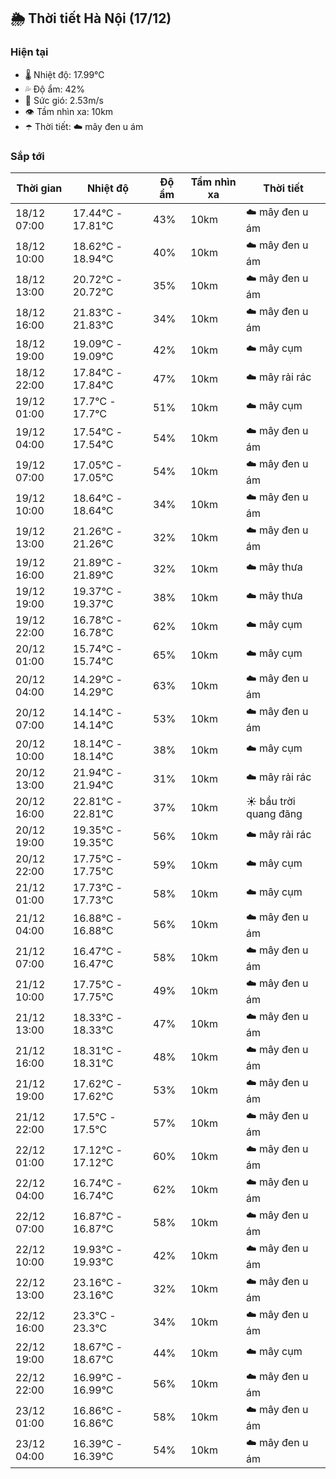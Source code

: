 ## 🌦️ Thời tiết Hà Nội (17/12)

### Hiện tại

- 🌡️ Nhiệt độ: 17.99℃
- 💦 Độ ẩm: 42%
- 💨 Sức gió: 2.53m/s
- 👁️ Tầm nhìn xa: 10km
- ☂️ Thời tiết: ☁️ mây đen u ám

### Sắp tới

| Thời gian | Nhiệt độ | Độ ẩm | Tầm nhìn xa | Thời tiết |
| --- | --- | --- | --- | --- |
| 18/12 07:00 | 17.44℃ - 17.81℃ | 43% | 10km | ☁️ mây đen u ám |
| 18/12 10:00 | 18.62℃ - 18.94℃ | 40% | 10km | ☁️ mây đen u ám |
| 18/12 13:00 | 20.72℃ - 20.72℃ | 35% | 10km | ☁️ mây đen u ám |
| 18/12 16:00 | 21.83℃ - 21.83℃ | 34% | 10km | ☁️ mây đen u ám |
| 18/12 19:00 | 19.09℃ - 19.09℃ | 42% | 10km | ☁️ mây cụm |
| 18/12 22:00 | 17.84℃ - 17.84℃ | 47% | 10km | ☁️ mây rải rác |
| 19/12 01:00 | 17.7℃ - 17.7℃ | 51% | 10km | ☁️ mây cụm |
| 19/12 04:00 | 17.54℃ - 17.54℃ | 54% | 10km | ☁️ mây đen u ám |
| 19/12 07:00 | 17.05℃ - 17.05℃ | 54% | 10km | ☁️ mây đen u ám |
| 19/12 10:00 | 18.64℃ - 18.64℃ | 34% | 10km | ☁️ mây đen u ám |
| 19/12 13:00 | 21.26℃ - 21.26℃ | 32% | 10km | ☁️ mây đen u ám |
| 19/12 16:00 | 21.89℃ - 21.89℃ | 32% | 10km | ☁️ mây thưa |
| 19/12 19:00 | 19.37℃ - 19.37℃ | 38% | 10km | ☁️ mây thưa |
| 19/12 22:00 | 16.78℃ - 16.78℃ | 62% | 10km | ☁️ mây cụm |
| 20/12 01:00 | 15.74℃ - 15.74℃ | 65% | 10km | ☁️ mây cụm |
| 20/12 04:00 | 14.29℃ - 14.29℃ | 63% | 10km | ☁️ mây đen u ám |
| 20/12 07:00 | 14.14℃ - 14.14℃ | 53% | 10km | ☁️ mây đen u ám |
| 20/12 10:00 | 18.14℃ - 18.14℃ | 38% | 10km | ☁️ mây cụm |
| 20/12 13:00 | 21.94℃ - 21.94℃ | 31% | 10km | ☁️ mây rải rác |
| 20/12 16:00 | 22.81℃ - 22.81℃ | 37% | 10km | ☀️ bầu trời quang đãng |
| 20/12 19:00 | 19.35℃ - 19.35℃ | 56% | 10km | ☁️ mây rải rác |
| 20/12 22:00 | 17.75℃ - 17.75℃ | 59% | 10km | ☁️ mây cụm |
| 21/12 01:00 | 17.73℃ - 17.73℃ | 58% | 10km | ☁️ mây cụm |
| 21/12 04:00 | 16.88℃ - 16.88℃ | 56% | 10km | ☁️ mây đen u ám |
| 21/12 07:00 | 16.47℃ - 16.47℃ | 58% | 10km | ☁️ mây đen u ám |
| 21/12 10:00 | 17.75℃ - 17.75℃ | 49% | 10km | ☁️ mây đen u ám |
| 21/12 13:00 | 18.33℃ - 18.33℃ | 47% | 10km | ☁️ mây đen u ám |
| 21/12 16:00 | 18.31℃ - 18.31℃ | 48% | 10km | ☁️ mây đen u ám |
| 21/12 19:00 | 17.62℃ - 17.62℃ | 53% | 10km | ☁️ mây đen u ám |
| 21/12 22:00 | 17.5℃ - 17.5℃ | 57% | 10km | ☁️ mây đen u ám |
| 22/12 01:00 | 17.12℃ - 17.12℃ | 60% | 10km | ☁️ mây đen u ám |
| 22/12 04:00 | 16.74℃ - 16.74℃ | 62% | 10km | ☁️ mây đen u ám |
| 22/12 07:00 | 16.87℃ - 16.87℃ | 58% | 10km | ☁️ mây đen u ám |
| 22/12 10:00 | 19.93℃ - 19.93℃ | 42% | 10km | ☁️ mây đen u ám |
| 22/12 13:00 | 23.16℃ - 23.16℃ | 32% | 10km | ☁️ mây đen u ám |
| 22/12 16:00 | 23.3℃ - 23.3℃ | 34% | 10km | ☁️ mây đen u ám |
| 22/12 19:00 | 18.67℃ - 18.67℃ | 44% | 10km | ☁️ mây cụm |
| 22/12 22:00 | 16.99℃ - 16.99℃ | 56% | 10km | ☁️ mây đen u ám |
| 23/12 01:00 | 16.86℃ - 16.86℃ | 58% | 10km | ☁️ mây đen u ám |
| 23/12 04:00 | 16.39℃ - 16.39℃ | 54% | 10km | ☁️ mây đen u ám |
